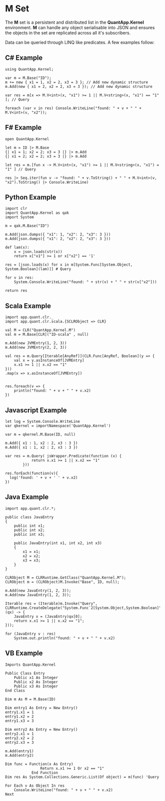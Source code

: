M Set
===

The **M** set is a persistent and distributed list in the **QuantApp.Kernel** environment. **M** can handle any object serialisable into JSON and ensures the objects in the set are replicated across all it's subscribers.

Data can be queried through LINQ like predicates. A few examples follow:

## C# Example
    using QuantApp.Kernel;

    var m = M.Base("ID");
    m += new { x1 = 1, x2 = 2, x3 = 3 }; // Add new dynamic structure
    m.Add(new { x1 = 2, x2 = 2, x3 = 3 }); // Add new dynamic structure
    
    var res = m[x => M.V<int>(x, "x1") >= 1 || M.V<string>(x, "x1") == "1" ]; // Query

    foreach (var v in res) Console.WriteLine("found: " + v + " " + M.V<int>(v, "x2"));


## F# Example
    open QuantApp.Kernel

    let m = ID |> M.Base
    {| x1 = 1; x2 = 2; x3 = 3 |} |> m.Add
    {| x1 = 2; x2 = 2; x3 = 3 |} |> m.Add
    
    let res = m.[fun x -> M.V<int>(x, "x1") >= 1 || M.V<string>(x, "x1") = "1" ] // Query

    res |> Seq.iter(fun v -> "found: " + v.ToString() + " " + M.V<int>(v, "x2").ToString() |> Console.WriteLine)


## Python Example
    import clr
    import QuantApp.Kernel as qak
    import System
    
    m = qak.M.Base("ID")
    
    m.Add(json.dumps({ "x1": 1, "x2": 2, "x3": 3 }))
    m.Add(json.dumps({ "x1": 2, "x2": 2, "x3": 3 }))

    def lam(x):
        x = json.loads(str(x))
        return x["x1"] >= 1 or x["x2"] == '1'

    res = [json.loads(x) for x in m[System.Func[System.Object, System.Boolean](lam)]] # Query

    for v in res:
        System.Console.WriteLine("found: " + str(v) + " " + str(v["x2"]))
    
    return res


## Scala Example
    import app.quant.clr._
    import app.quant.clr.scala.{SCLRObject => CLR}

    val M = CLR("QuantApp.Kernel.M")
    val m = M.Base[CLR]("ID-scala" , null)
    
    m.Add(new JVMEntry(1, 2, 3))
    m.Add(new JVMEntry(2, 2, 3))

    val res = m.Query[Iterable[AnyRef]](CLR.Func[AnyRef, Boolean](y => { 
        val x = y.asInstanceOf[JVMEntry]
        x.x1 >= 1 || x.x2 == "1"
    }))
    .map(x => x.asInstanceOf[JVMEntry])

    
    res.foreach(v => {
        println("found: " + v + " " + v.x2)
    })


## Javascript Example
    let log = System.Console.WriteLine
    var qkernel = importNamespace('QuantApp.Kernel')

    var m = qkernel.M.Base(ID, null)

    m.Add({ x1 : 1, x2 : 2, x3 : 3 })
    m.Add({ x1 : 1, x2 : 2, x3 : 3 })

    var res = m.Query( jsWrapper.Predicate(function (x) { 
                return x.x1 >= 1 || x.x2 == "1"
            }))

    res.forEach(function(v){
      log('found: ' + v + ' ' + v.x2)  
    })
    

## Java Example
    import app.quant.clr.*;

    public class JavaEntry
    {
        public int x1;
        public int x2;
        public int x3;

        public JavaEntry(int x1, int x2, int x3)
        {
            x1 = x1;
            x2 = x2;
            x3 = x3;
        }
    }

    CLRObject M = CLRRuntime.GetClass("QuantApp.Kernel.M");
    CLRObject m = (CLRObject)M.Invoke("Base", ID, null);

    m.Add(new JavaEntry(1, 2, 3));
    m.Add(new JavaEntry(1, 2, 3));

    Iterable res = (Iterable)m.Invoke("Query", CLRRuntime.CreateDelegate("System.Func`2[System.Object,System.Boolean]", (qx) -> { 
        JavaEntry x = (JavaEntry)qx[0];
        return x.x1 >= 1 || x.x2 == "1";
    }));

    for (JavaEntry v : res) 
        System.out.println("found: " + v + " " + v.x2)


## VB Example
    Imports QuantApp.Kernel

    Public Class Entry
        Public x1 As Integer  
        Public x2 As Integer  
        Public x3 As Integer  
    End Class 

    Dim m As M = M.Base(ID)

    Dim entry1 As Entry = New Entry()
    entry1.x1 = 1
    entry1.x2 = 2
    entry1.x3 = 3

    Dim entry2 As Entry = New Entry()
    entry2.x1 = 1
    entry2.x2 = 2
    entry2.x3 = 3

    m.Add(entry1)
    m.Add(entry2)

    Dim func = Function(x As Entry)
                    Return x.x1 >= 1 Or x2 == "1"
                End Function
    Dim res As System.Collections.Generic.List(Of object) = m(func) 'Query

    For Each v As Object In res
        Console.WriteLine("found: " + v + " " + v.x2)
    Next

                
